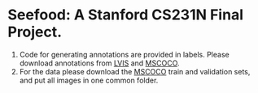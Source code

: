 # Seefood: A Stanford CS231N Final Project.

1. Code for generating annotations are provided in labels. Please download annotations from [LVIS](https://www.lvisdataset.org/dataset) and [MSCOCO](https://cocodataset.org/#download).
2. For the data please download the [MSCOCO](https://cocodataset.org/#download) train and validation sets, and put all images in one common folder.
